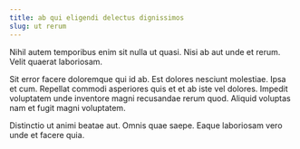 ```yaml
---
title: ab qui eligendi delectus dignissimos
slug: ut rerum
---
```


Nihil autem temporibus enim sit nulla ut quasi. Nisi ab aut unde et rerum. Velit quaerat laboriosam.

Sit error facere doloremque qui id ab. Est dolores nesciunt molestiae. Ipsa et cum. Repellat commodi asperiores quis et et ab iste vel dolores. Impedit voluptatem unde inventore magni recusandae rerum quod. Aliquid voluptas nam et fugit magni voluptatem.

Distinctio ut animi beatae aut. Omnis quae saepe. Eaque laboriosam vero unde et facere quia.
